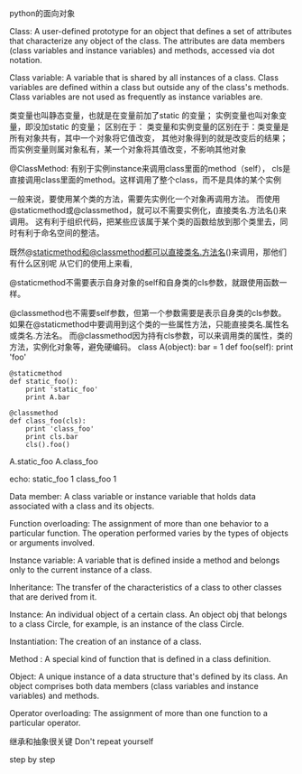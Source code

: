 python的面向对象

Class: A user-defined prototype for an object that defines a set of attributes 
that characterize any object of the class. The attributes are data members 
(class variables and instance variables) and methods, accessed via dot notation.

Class variable: A variable that is shared by all instances of a class. Class 
variables are defined within a class but outside any of the class's methods. 
Class variables are not used as frequently as instance variables are.

类变量也叫静态变量，也就是在变量前加了static 的变量；
实例变量也叫对象变量，即没加static 的变量；
区别在于：
类变量和实例变量的区别在于：类变量是所有对象共有，其中一个对象将它值改变，
其他对象得到的就是改变后的结果；而实例变量则属对象私有，某一个对象将其值改变，不影响其他对象

@ClassMethod:
有别于实例instance来调用class里面的method（self），
cls是直接调用class里面的method。这样调用了整个class，而不是具体的某个实例

一般来说，要使用某个类的方法，需要先实例化一个对象再调用方法。
而使用@staticmethod或@classmethod，就可以不需要实例化，直接类名.方法名()来调用。
这有利于组织代码，把某些应该属于某个类的函数给放到那个类里去，同时有利于命名空间的整洁。

既然@staticmethod和@classmethod都可以直接类名.方法名()来调用，那他们有什么区别呢
从它们的使用上来看,

@staticmethod不需要表示自身对象的self和自身类的cls参数，就跟使用函数一样。

@classmethod也不需要self参数，但第一个参数需要是表示自身类的cls参数。
如果在@staticmethod中要调用到这个类的一些属性方法，只能直接类名.属性名或类名.方法名。
而@classmethod因为持有cls参数，可以来调用类的属性，类的方法，实例化对象等，避免硬编码。
class A(object):
    bar = 1
    def foo(self):
        print 'foo'
 
    @staticmethod  
    def static_foo():  
        print 'static_foo'  
        print A.bar  
 
    @classmethod  
    def class_foo(cls):  
        print 'class_foo'  
        print cls.bar  
        cls().foo()  

A.static_foo
A.class_foo

echo:
static_foo
1
class_foo
1

Data member: A class variable or instance variable that holds data associated 
with a class and its objects.

Function overloading: The assignment of more than one behavior to a particular 
function. The operation performed varies by the types of objects or arguments 
involved.

Instance variable: A variable that is defined inside a method and belongs only 
to the current instance of a class.

Inheritance: The transfer of the characteristics of a class to other classes 
that are derived from it.

Instance: An individual object of a certain class. An object obj that belongs 
to a class Circle, for example, is an instance of the class Circle.

Instantiation: The creation of an instance of a class.

Method : A special kind of function that is defined in a class definition.

Object: A unique instance of a data structure that's defined by its class. An 
object comprises both data members (class variables and instance variables) and methods.

Operator overloading: The assignment of more than one function to a particular 
operator.


继承和抽象很关键
Don't repeat yourself

step by step

